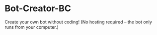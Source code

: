 # Bot-Creator-BC
Create your own bot without coding! (No hosting required – the bot only runs from your computer.)
